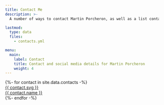 ```yaml
---
title: Contact Me
description: >-
  A number of ways to contact Martin Porcheron, as well as a list containing of verified social media profiles.

lastmod:
  type: data
  files:
    - contacts.yml

menu:
  main:
    label: Contact
    title: Contact and social media details for Martin Porcheron
    weight: 4
---
```


<div class="link-palette grid mt-md-5 pt-md-0 mt-4 pt-2 text-center rounded-4"  style="--bs-gap: 1rem;">
{%- for contact in site.data.contacts -%}
<div class="link g-col-xl-4 g-col-lg-6 g-col-md-12 g-col-sm-6 g-col-12 shadow rounded-4">
	<a href="{%- if contact.is_email -%}mailto:{{- contact.url | replace: "mailto:", "" | encode_email -}}{%- else -%}{{- contact.url -}}{%- endif -%}" title="{{ contact.title }}" class="d-flex flex-row align-items-stretch rounded-4" style="border: 4px solid {{ contact.background }};">
    <div class="flex-shrink-0 py-3 icon" style="background-color: {{ contact.background }};">
      {{ contact.svg }}
    </div>
    <div class="flex-grow-1 align-self-center">
      {{ contact.name }}
    </div>
	</a>
</div>
{%- endfor -%}
</div>